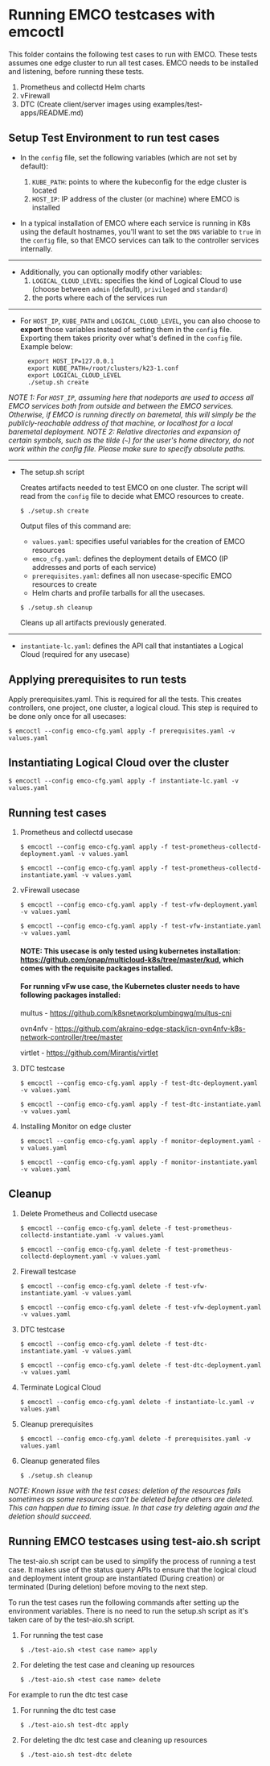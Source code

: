 [//]: # "SPDX-License-Identifier: Apache-2.0"
[//]: # "Copyright (c) 2020-2022 Intel Corporation"

# Running EMCO testcases with emcoctl

This folder contains the following test cases to run with EMCO. These tests assumes one edge cluster to run all test cases. EMCO needs to be installed and listening, before running these tests.

1. Prometheus and collectd Helm charts
2. vFirewall
3. DTC (Create client/server images using examples/test-apps/README.md)

## Setup Test Environment to run test cases

* In the ``config`` file, set the following variables (which are not set by default):
  1. ``KUBE_PATH``: points to where the kubeconfig for the edge cluster is located
  2. ``HOST_IP``: IP address of the cluster (or machine) where EMCO is installed

* In a typical installation of EMCO where each service is running in K8s using the default hostnames, you'll want to set the `DNS` variable to ``true`` in the ``config`` file, so that EMCO services can talk to the controller services internally.

---
* Additionally, you can optionally modify other variables:
  1. ``LOGICAL_CLOUD_LEVEL``: specifies the kind of Logical Cloud to use (choose between ``admin`` (default), ``privileged`` and ``standard``)
  2. the ports where each of the services run

-----
* For ``HOST_IP``, ``KUBE_PATH`` and ``LOGICAL_CLOUD_LEVEL``, you can also choose to **export** those variables instead of setting them in the ``config`` file. Exporting them takes priority over what's defined in the ``config`` file. Example below:

        export HOST_IP=127.0.0.1
        export KUBE_PATH=/root/clusters/k23-1.conf
        export LOGICAL_CLOUD_LEVEL
        ./setup.sh create


*NOTE 1: For ``HOST_IP``, assuming here that nodeports are used to access all EMCO services both from outside and between the EMCO services. Otherwise, if EMCO is running directly on baremetal, this will simply be the publicly-reachable address of that machine, or localhost for a local baremetal deployment.*
*NOTE 2: Relative directories and expansion of certain symbols, such as the tilde (`~`) for the user's home directory, do not work within the config file. Please make sure to specify absolute paths.*

---
* The setup.sh script

    Creates artifacts needed to test EMCO on one cluster. The script will read from the ``config`` file to decide what EMCO resources to create.

    ```
    $ ./setup.sh create
    ```

    Output files of this command are:
    * ``values.yaml``: specifies useful variables for the creation of EMCO resources
    * ``emco_cfg.yaml``: defines the deployment details of EMCO (IP addresses and ports of each service)
    * ``prerequisites.yaml``: defines all non usecase-specific EMCO resources to create
    * Helm charts and profile tarballs for all the usecases.

    ```
    $ ./setup.sh cleanup
    ```

    Cleans up all artifacts previously generated.

---
* ``instantiate-lc.yaml``: defines the API call that instantiates a Logical Cloud (required for any usecase)

## Applying prerequisites to run tests
Apply prerequisites.yaml. This is required for all the tests. This creates controllers, one project, one cluster, a logical cloud. This step is required to be done only once for all usecases:

```
$ emcoctl --config emco-cfg.yaml apply -f prerequisites.yaml -v values.yaml
```


## Instantiating Logical Cloud over the cluster

```
$ emcoctl --config emco-cfg.yaml apply -f instantiate-lc.yaml -v values.yaml
```

## Running test cases

1. Prometheus and collectd usecase

    ```
    $ emcoctl --config emco-cfg.yaml apply -f test-prometheus-collectd-deployment.yaml -v values.yaml

    $ emcoctl --config emco-cfg.yaml apply -f test-prometheus-collectd-instantiate.yaml -v values.yaml
    ```

2. vFirewall usecase

    ```
    $ emcoctl --config emco-cfg.yaml apply -f test-vfw-deployment.yaml -v values.yaml

    $ emcoctl --config emco-cfg.yaml apply -f test-vfw-instantiate.yaml -v values.yaml
    ```
    #### NOTE: This usecase is only tested using kubernetes installation: https://github.com/onap/multicloud-k8s/tree/master/kud, which comes with the requisite packages installed.
    #### For running vFw use case, the Kubernetes cluster needs to have following packages installed:
     multus - https://github.com/k8snetworkplumbingwg/multus-cni

     ovn4nfv - https://github.com/akraino-edge-stack/icn-ovn4nfv-k8s-network-controller/tree/master

     virtlet - https://github.com/Mirantis/virtlet

3. DTC testcase

    ```
    $ emcoctl --config emco-cfg.yaml apply -f test-dtc-deployment.yaml -v values.yaml

    $ emcoctl --config emco-cfg.yaml apply -f test-dtc-instantiate.yaml -v values.yaml
    ```

4. Installing Monitor on edge cluster

    ```
    $ emcoctl --config emco-cfg.yaml apply -f monitor-deployment.yaml -v values.yaml

    $ emcoctl --config emco-cfg.yaml apply -f monitor-instantiate.yaml -v values.yaml
    ```

## Cleanup

1. Delete Prometheus and Collectd usecase

    ```
    $ emcoctl --config emco-cfg.yaml delete -f test-prometheus-collectd-instantiate.yaml -v values.yaml

    $ emcoctl --config emco-cfg.yaml delete -f test-prometheus-collectd-deployment.yaml -v values.yaml
    ```

2. Firewall testcase

    ```
    $ emcoctl --config emco-cfg.yaml delete -f test-vfw-instantiate.yaml -v values.yaml

    $ emcoctl --config emco-cfg.yaml delete -f test-vfw-deployment.yaml -v values.yaml
    ```

3. DTC testcase

    ```
    $ emcoctl --config emco-cfg.yaml delete -f test-dtc-instantiate.yaml -v values.yaml

    $ emcoctl --config emco-cfg.yaml delete -f test-dtc-deployment.yaml -v values.yaml
    ```

4. Terminate Logical Cloud

    ```
    $ emcoctl --config emco-cfg.yaml delete -f instantiate-lc.yaml -v values.yaml
    ```

5. Cleanup prerequisites

    ```
    $ emcoctl --config emco-cfg.yaml delete -f prerequisites.yaml -v values.yaml
    ```

6. Cleanup generated files

    ```
    $ ./setup.sh cleanup
    ```

*NOTE: Known issue with the test cases: deletion of the resources fails sometimes as some resources can't be deleted before others are deleted. This can happen due to timing issue. In that case try deleting again and the deletion should succeed.*

## Running EMCO testcases using test-aio.sh script

The test-aio.sh script can be used to simplify the process of running a test case. It makes use of the status query APIs to ensure that the logical cloud and deployment intent group are instantiated (During creation) or terminated (During deletion) before moving to the next step.

To run the test cases run the following commands after setting up the environment variables. There is no need to run the setup.sh script as it's taken care of by the test-aio.sh script.

1. For running the test case

    ```
    $ ./test-aio.sh <test case name> apply
    ```

2. For deleting the test case and cleaning up resources

    ```
    $ ./test-aio.sh <test case name> delete
    ```

For example to run the dtc test case

1. For running the dtc test case

    ```
    $ ./test-aio.sh test-dtc apply
    ```

2. For deleting the dtc test case and cleaning up resources

    ```
    $ ./test-aio.sh test-dtc delete
    ```